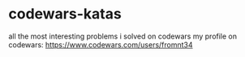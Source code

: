 # codewars-katas
all the most interesting problems i solved on codewars
my profile on codewars: https://www.codewars.com/users/fromnt34
